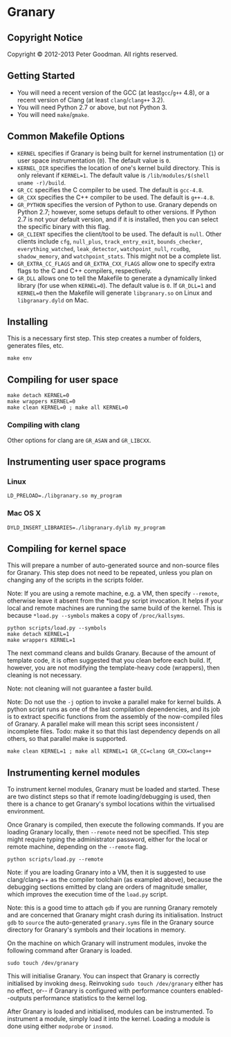 Granary
=======

Copyright Notice
----------------
Copyright &copy; 2012-2013 Peter Goodman. All rights reserved.

Getting Started
---------------
 * You will need a recent version of the GCC (at least`gcc`/`g++` 4.8), or a
   recent version of Clang (at least `clang`/`clang++` 3.2).
 * You will need Python 2.7 or above, but not Python 3.
 * You will need `make`/`gmake`.

Common Makefile Options
-----------------------
 * `KERNEL` specifies if Granary is being built for kernel instrumentation (`1`)
   or user space instrumentation (`0`). The default value is `0`.
 * `KERNEL_DIR` specifies the location of one's kernel build directory. This is
   only relevant if `KERNEL=1`. The default value is `/lib/modules/$(shell uname -r)/build`.
 * `GR_CC` specifies the C compiler to be used. The default is `gcc-4.8`.
 * `GR_CXX` specifies the C++ compiler to be used. The default is `g++-4.8`.
 * `GR_PYTHON` specifies the version of Python to use. Granary depends on Python 2.7;
   however, some setups default to other versions. If Python 2.7 is not your default
   version, and if it is installed, then you can select the specific binary with this
   flag.
 * `GR_CLIENT` specifies the client/tool to be used. The default is `null`. Other
   clients include `cfg`, `null_plus`, `track_entry_exit`, `bounds_checker`,
   `everything_watched`, `leak_detector`, `watchpoint_null`, `rcudbg`,
   `shadow_memory`, and `watchpoint_stats`. This might not be a complete list.
 * `GR_EXTRA_CC_FLAGS` and `GR_EXTRA_CXX_FLAGS` allow one to specify extra flags to
   the C and C++ compilers, respectively.
 * `GR_DLL` allows one to tell the Makefile to generate a dynamically linked library
   (for use when `KERNEL=0`). The default value is `0`. If `GR_DLL=1` and `KERNEL=0`
   then the Makefile will generate `libgranary.so` on Linux and `libgranary.dyld` on
   Mac.

Installing
----------
This is a necessary first step. This step creates a number of folders, generates
files, etc.

```basemake
make env
```

Compiling for user space
------------------------

```basemake
make detach KERNEL=0
make wrappers KERNEL=0
make clean KERNEL=0 ; make all KERNEL=0
```

### Compiling with clang
Other options for clang are `GR_ASAN` and `GR_LIBCXX`.


Instrumenting user space programs
---------------------------------

### Linux
```basemake
LD_PRELOAD=./libgranary.so my_program
```

### Mac OS X
```basemake
DYLD_INSERT_LIBRARIES=./libgranary.dylib my_program
```


Compiling for kernel space
--------------------------
This will prepare a number of auto-generated source and non-source files
for Granary. This step does not need to be repeated, unless you plan on
changing any of the scripts in the scripts folder.

Note: If you are using a remote machine, e.g. a VM, then specify `--remote`,
otherwise leave it absent from the *load.py script invocation. It helps if
your local and remote machines are running the same build of the kernel. This
is because `*load.py --symbols` makes a copy of `/proc/kallsyms`.

```basemake
python scripts/load.py --symbols
make detach KERNEL=1
make wrappers KERNEL=1
```

The next command cleans and builds Granary. Because of the amount of template
code, it is often suggested that you clean before each build. If, however,
you are not modifying the template-heavy code (wrappers), then cleaning is
not necessary.

Note: not cleaning will not guarantee a faster build.

Note: Do not use the `-j` option to invoke a parallel make for kernel builds.
A python script runs as one of the last compilation dependencies, and its job
is to extract specific functions from the assembly of the now-compiled files of
Granary. A parallel make will mean this script sees inconsistent / incomplete
files. Todo: make it so that this last dependency depends on all others, so that
parallel make is supported.

```basemake
make clean KERNEL=1 ; make all KERNEL=1 GR_CC=clang GR_CXX=clang++
```

Instrumenting kernel modules
----------------------------
To instrument kernel modules, Granary must be loaded and started. These are two
distinct steps so that if remote loading/debugging is used, then there is a chance
to get Granary's symbol locations within the virtualised environment.

Once Granary is compiled, then execute the following commands. If you are loading
Granary locally, then `--remote` need not be specified. This step might require
typing the administrator password, either for the local or remote machine, depending
on the `--remote` flag.

```basemake
python scripts/load.py --remote
```

Note: if you are loading Granary into a VM, then it is suggested to use
clang/clang++ as the compiler toolchain (as exampled above), because the debugging
sections emitted by clang are orders of magnitude smaller, which improves the
execution time of the `load.py` script.

Note: this is a good time to attach `gdb` if you are running Granary remotely and
are concerned that Granary might crash during its initialisation. Instruct `gdb` to
`source` the auto-generated `granary.syms` file in the Granary source directory
for Granary's symbols and their locations in memory.

On the machine on which Granary will instrument modules, invoke the following
command after Granary is loaded.

```basemake
sudo touch /dev/granary
```

This will initialise Granary. You can inspect that Granary is correctly initialised
by invoking `dmesg`. Reinvoking `sudo touch /dev/granary` either has no effect, or--
if Granary is configured with performance counters enabled--outputs performance 
statistics to the kernel log.

After Granary is loaded and initialised, modules can be instrumented. To instrument
a module, simply load it into the kernel. Loading a module is done using either
`modprobe` or `insmod`.
